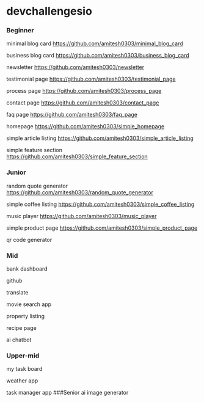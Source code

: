 # devchallengesio
### Beginner
minimal blog card
https://github.com/amitesh0303/minimal_blog_card

business blog card
https://github.com/amitesh0303/business_blog_card

newsletter
https://github.com/amitesh0303/newsletter

testimonial page
https://github.com/amitesh0303/testimonial_page

process page
https://github.com/amitesh0303/process_page

contact page
https://github.com/amitesh0303/contact_page

faq page
https://github.com/amitesh0303/faq_page

homepage
https://github.com/amitesh0303/simple_homepage

simple article listing
https://github.com/amitesh0303/simple_article_listing

simple feature section
https://github.com/amitesh0303/simple_feature_section
### Junior
random quote generator
https://github.com/amitesh0303/random_quote_generator

simple coffee listing
https://github.com/amitesh0303/simple_coffee_listing

music player
https://github.com/amitesh0303/music_player

simple product page
https://github.com/amitesh0303/simple_product_page

qr code generator


### Mid
bank dashboard

github

translate

movie search app

property listing

recipe page

ai chatbot

### Upper-mid

my task board

weather app

task manager app
###Senior
ai image generator
